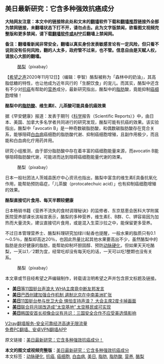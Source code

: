  <h2>美日最新研究：它含多种强效抗癌成分</h2> <p class="notice"><b>大陆网友注意：本文中的链接除此处和文末的<a href="https://github.com/bannedbook/fanqiang" >翻墙</a>软件下载和<a href="https://github.com/killgcd/justmysocks/blob/master/README.md">翻墙推荐</a>链接外全部为禁网链接，未翻墙状态下打不开，请勿点击。此为文字版禁闻，欲看图文视频完整版和更多禁闻，请下载<a href="https://github.com/bannedbook/fanqiang">翻墙软件或APP</a>后翻墙上禁闻网。</p><p>备注：翻墙看新闻非常安全，翻墙以真实身份发表敏感言论有一定风险，但只看不说则没有任何风险，翻的人太多，政府管不过来，也不管。信息自由是天赋人权，请放心大胆的翻墙。</b></p>  <div class="entry"> <figure><figcaption><a href="https://www.bannedbook.org/bnews/tag/%E9%85%AA%E6%A2%A8/" class="st_tag internal_tag" rel="tag" title="标签 酪梨 下的日志">酪梨</a>（pixabay）</figcaption></figure> <p>【<span class='wp_keywordlink_affiliate'><a href="https://www.soundofhope.org" title="希望之声" target="_blank">希望之声</a></span>2020年11月12日】（编辑：李智）酪梨被称为「森林中的奶油」，其高脂低糖的特性，也让他成为近年风行的「生酮饮食」的宠儿。而其实，酪梨中还含有不少对<a href="https://www.bannedbook.org/bnews/tag/%E6%8A%97%E7%99%8C/" class="st_tag internal_tag" rel="tag" title="标签 抗癌 下的日志">抗癌</a>有帮助的<a href="https://www.bannedbook.org/bnews/tag/%E8%90%A5%E5%85%BB/" class="st_tag internal_tag" rel="tag" title="标签 营养 下的日志">营养</a>成分，最新研究指出，酪梨中的<a href="https://www.bannedbook.org/bnews/tag/%E8%84%82%E8%82%AA/" class="st_tag internal_tag" rel="tag" title="标签 脂肪 下的日志">脂肪</a>酸，竟能抑制<a href="https://www.bannedbook.org/bnews/tag/%e7%99%8c%e7%bb%86%e8%83%9e/" class="st_tag internal_tag" rel="tag" title="标签 癌细胞 下的日志">癌细胞</a>增殖！</p> <p><strong>酪梨中的<a href="https://www.bannedbook.org/bnews/tag/%E8%84%82%E8%82%AA%E9%85%B8/" class="st_tag internal_tag" rel="tag" title="标签 脂肪酸 下的日志">脂肪酸</a>、维生素E、儿茶酸可能具备抗癌效果</strong></p> <p>据《早安健康》报道：发表于期刊《<span class='wp_keywordlink'><a href="https://www.bannedbook.org/forum11/topic309.html" title="禁片：“科学”的棍子" target="_blank">科学</a></span>报告（Scientific Reports）》中，由日本、美国、加拿大多名学者共同进行的研究发现，酪梨可能有抗癌的效果。该实验指出，酪梨中「avocatin B」是一种奇数碳脂肪酸，和偶数碳脂肪酸存在竞合关系，能够阻碍<a href="https://www.bannedbook.org/bnews/tag/%E7%99%BD%E8%A1%80%E7%97%85/" class="st_tag internal_tag" rel="tag" title="标签 白血病 下的日志">白血病</a>癌细胞的脂肪酸代谢、抑制癌细胞增殖，且副作用极少，而且能和白血病化疗用药并用。</p>  <p>研究小组推测，由于部分脂肪酸中存在着丰富的癌细胞能量来源，而avocatin B能够阻碍脂肪酸代谢，可能进而达到阻碍癌细胞能量代谢的效果。</p> <figure><figcaption> 酪梨（pixabay）</figcaption></figure> <p>日本一般社团法人茨城县医疗中心资讯也指出，酪梨中富含的维生素E具备抗氧化作用，能帮助预防癌症，「儿茶酸（protocatechuic acid）」也有抑制癌细胞增殖的效果。</p> <p><strong>酪梨直接切片食用、每天半颗较健康</strong></p>  <p>日本畅销书籍《营养不流失的食材调理秘诀》的监修者、东京慈恵会医科大学附属医院营养部课长滨裕宣表示，酪梨的多种营养，维生素E、B群、C、钾容易因为加热而大量流失，建议直接切片食用，或是混入生菜沙拉之中，能保留更多营养。</p> <p>不过日本管理营养士、酪梨料理研究加绿川鲇香也提醒，一般水果的脂质只有0.1～0.5％，酪梨却高达20％，也因此热量比起其他水果要高出不少，虽然酪梨中的脂肪是良好健康的脂肪，能帮助抑制坏胆固醇、预防<a href="https://www.bannedbook.org/bnews/tag/%e5%8a%a8%e8%84%89%e7%a1%ac%e5%8c%96/" class="st_tag internal_tag" rel="tag" title="标签 动脉硬化 下的日志">动脉硬化</a>，但如果天天吃酪梨，一天以1／2颗为宜，经常吃却没有每天吃的话，一天可以吃1整颗也没有关系。</p> <figure><figcaption> 酪梨（pixabay）</figcaption></figure> <p>本文章或节目经希望之声编辑制作，转载请注明希望之声并包含原文标题及链接。</p>  <ul class='op-related-articles' title='相关阅读'> <li><a href='https://www.bannedbook.org/bnews/taiwannews/20201112/1429865.html' target='_blank'><b>美日</b>等11国挺台声浪大 WHA主席竟中断友邦发言</a></li> <li><a href='https://www.bannedbook.org/bnews/comments/20201112/1429706.html' target='_blank'><b>美日</b>巴西创建加强合作机制 遏制北京在中南美洲扩张</a></li> <li><a href='https://www.bannedbook.org/bnews/comments/20201111/1429441.html' target='_blank'><b>美日</b>11国挺台参与世卫大会 惧怕支持声浪？ 大会主席2度卡掉画面</a></li> <li><a href='https://www.bannedbook.org/bnews/comments/20201111/1429105.html' target='_blank'><b>美日</b>联合将月球改造成“太空基地”,太空移民或可实现</a></li> <li><a href='https://www.bannedbook.org/bnews/headline/20201106/1426852.html' target='_blank'><b>美日</b>韩国安首长视像会议有共识：三国安全合作不应受美选情影响</a></li> </ul> <p class="texttj"> <a href="https://www.bannedbook.org/forum23/topic22702.html" target="_blank">V2ray翻墙服务-安全可靠经济高速无限流量</a><br/> <a href="https://github.com/bannedbook/fanqiang/wiki/%E7%A6%81%E9%97%BB%E7%BD%91%E5%AE%89%E5%8D%93%E7%BF%BB%E5%A2%99%E6%96%B0%E9%97%BBAPP" target="_blank">免费PC翻墙、安卓VPN翻墙APP</a></p><p>原文链接：<a class="src_link"  href="https://www.soundofhope.org/post/276560" target="_blank">美日最新研究：它含多种强效抗癌成分！</a></p><a name='sharetosocial'></a>       <div><b>本文的图文或视频完整版</b>：<a href='https://www.bannedbook.org/bnews/comments/20201113/1430122.html'>美日最新研究：它含多种强效抗癌成分</a></div>  </div><!--END ENTRY--> <div class="postfooter"> <div>本文标签：<a href="https://www.bannedbook.org/bnews/tag/%e5%8a%a8%e8%84%89%e7%a1%ac%e5%8c%96/" rel="tag">动脉硬化</a>, <a href="https://www.bannedbook.org/bnews/tag/%E6%8A%97%E7%99%8C/" rel="tag">抗癌</a>, <a href="https://www.bannedbook.org/bnews/tag/%e7%99%8c%e7%bb%86%e8%83%9e/" rel="tag">癌细胞</a>, <a href="https://www.bannedbook.org/bnews/tag/%E7%99%BD%E8%A1%80%E7%97%85/" rel="tag">白血病</a>, <a href="https://www.bannedbook.org/bnews/tag/%E7%BE%8E%E6%97%A5/" rel="tag">美日</a>, <a href="https://www.bannedbook.org/bnews/tag/%E8%84%82%E8%82%AA/" rel="tag">脂肪</a>, <a href="https://www.bannedbook.org/bnews/tag/%E8%84%82%E8%82%AA%E9%85%B8/" rel="tag">脂肪酸</a>, <a href="https://www.bannedbook.org/bnews/tag/%E8%90%A5%E5%85%BB/" rel="tag">营养</a>, <a href="https://www.bannedbook.org/bnews/tag/%E9%85%AA%E6%A2%A8/" rel="tag">酪梨</a></div>  </div><!--END POSTFOOTER--> 